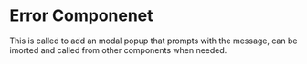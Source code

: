 # Error Componenet

This is called to add an modal popup that prompts with the message, can be imorted and called from other components when needed.